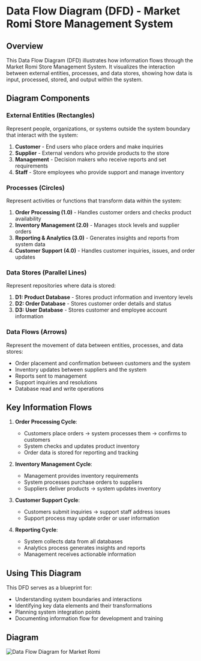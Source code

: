 # Data Flow Diagram (DFD) - Market Romi Store Management System

## Overview
This Data Flow Diagram (DFD) illustrates how information flows through the Market Romi Store Management System. It visualizes the interaction between external entities, processes, and data stores, showing how data is input, processed, stored, and output within the system.

## Diagram Components

### External Entities (Rectangles)
Represent people, organizations, or systems outside the system boundary that interact with the system:
1. **Customer** - End users who place orders and make inquiries
2. **Supplier** - External vendors who provide products to the store
3. **Management** - Decision makers who receive reports and set requirements
4. **Staff** - Store employees who provide support and manage inventory

### Processes (Circles)
Represent activities or functions that transform data within the system:
1. **Order Processing (1.0)** - Handles customer orders and checks product availability
2. **Inventory Management (2.0)** - Manages stock levels and supplier orders
3. **Reporting & Analytics (3.0)** - Generates insights and reports from system data
4. **Customer Support (4.0)** - Handles customer inquiries, issues, and order updates

### Data Stores (Parallel Lines)
Represent repositories where data is stored:
1. **D1: Product Database** - Stores product information and inventory levels
2. **D2: Order Database** - Stores customer order details and status
3. **D3: User Database** - Stores customer and employee account information

### Data Flows (Arrows)
Represent the movement of data between entities, processes, and data stores:
- Order placement and confirmation between customers and the system
- Inventory updates between suppliers and the system
- Reports sent to management
- Support inquiries and resolutions
- Database read and write operations

## Key Information Flows
1. **Order Processing Cycle**:
   - Customers place orders → system processes them → confirms to customers
   - System checks and updates product inventory
   - Order data is stored for reporting and tracking

2. **Inventory Management Cycle**:
   - Management provides inventory requirements
   - System processes purchase orders to suppliers
   - Suppliers deliver products → system updates inventory

3. **Customer Support Cycle**:
   - Customers submit inquiries → support staff address issues
   - Support process may update order or user information

4. **Reporting Cycle**:
   - System collects data from all databases
   - Analytics process generates insights and reports
   - Management receives actionable information

## Using This Diagram
This DFD serves as a blueprint for:
- Understanding system boundaries and interactions
- Identifying key data elements and their transformations
- Planning system integration points
- Documenting information flow for development and training

## Diagram

![Data Flow Diagram for Market Romi](Data-Flow-Diagram.svg)

